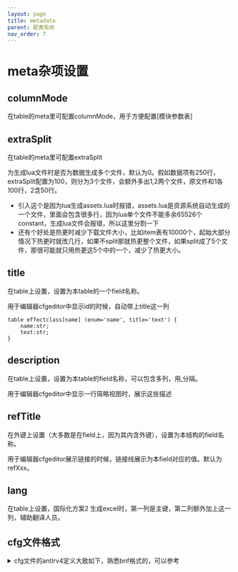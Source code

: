```yaml
---
layout: page
title: metadata
parent: 配表系统
nav_order: 7
---
```



# meta杂项设置

## columnMode

在table的meta里可配置columnMode，用于方便配置[模块参数表]

## extraSplit

在table的meta里可配置extraSplit

为生成lua文件时是否为数据生成多个文件，默认为0。假如数据项有250行，extraSplit配置为100，则分为3个文件，会额外多出1,2两个文件，原文件和1各100行，2含50行。

- 引入这个是因为lua生成assets.lua时报错，assets.lua是资源系统自动生成的一个文件，里面会包含很多行，因为lua单个文件不能多余65526个constant，生成lua文件会报错，所以这里分割一下
- 还有个好处是热更时减少下载文件大小，比如item表有10000个，起始大部分情况下热更时就改几行，如果不split那就热更整个文件，如果split成了5个文件，那很可能就只用热更这5个中的一个，减少了热更大小。

## title

在table上设置，设置为本table的一个field名称。

用于编辑器cfgeditor中显示id的时候，自动带上title这一列

```
table effectclass[name] (enum='name', title='text') {
	name:str;
	text:str;
}
```

## description

在table上设置，设置为本table的field名称，可以包含多列，用,分隔。

用于编辑器cfgeditor中显示一行简略视图时，展示这些描述

## refTitle

在外键上设置（大多数是在field上，因为其内含外键），设置为本结构的field名称。

用于编辑器cfgeditor展示链接的时候，链接线展示为本field对应的值。默认为refXxx。

## lang

在table上设置，国际化方案2 生成excel时，第一列是主键，第二列额外加上这一列，辅助翻译人员。



## cfg文件格式

<details markdown="block">
<summary>cfg文件的antlrv4定义大致如下，熟悉bnf格式的，可以参考</summary>


```

grammar Cfg ;

schema : schema_ele* EOF ;

schema_ele: struct_decl | interface_decl | table_decl ;

struct_decl : STRUCT ns_ident metadata LC COMMENT? field_decl* foreign_decl*  RC ;

STRUCT: 'struct';

interface_decl : INTERFACE ns_ident metadata LC COMMENT? struct_decl+ RC ;

INTERFACE: 'interface';

table_decl : TABLE ns_ident key metadata LC COMMENT? key_decl* field_decl* foreign_decl*  RC ;

TABLE: 'table';

field_decl : identifier COLON type_ ( ref )? metadata SEMI COMMENT? ;

foreign_decl: REF identifier COLON key ref metadata SEMI COMMENT? ;

type_ : TLIST '<' type_ele '>' |  TMAP '<' type_ele ','  type_ele '>' | type_ele;

type_ele : TBASE | ns_ident;

TLIST : 'list';
TMAP: 'map';
TBASE : 'bool' | 'int' | 'long' | 'float' | 'str' | 'res' | 'text' ;

ref:  (REF | LISTREF) ns_ident key? ;

REF: '->';
LISTREF: '=>';

key_decl : key SEMI ;

key: '[' identifier (',' identifier)* ']' ;

COMMENT: '//' ~[\r\n]* ;

metadata : ( LP ident_with_opt_single_value ( COMMA ident_with_opt_single_value )* RP )? ;

ident_with_opt_single_value : identifier (EQ single_value)? |  minus_ident;

minus_ident: MINUS identifier;

single_value : INTEGER_CONSTANT | HEX_INTEGER_CONSTANT | FLOAT_CONSTANT | STRING_CONSTANT ;

ns_ident : identifier ( DOT identifier )* ;

identifier: IDENT | keywords;

IDENT : [a-zA-Z_] [a-zA-Z0-9_]* ;

keywords: STRUCT | INTERFACE | TABLE | TLIST | TMAP | TBASE;

```


</details>
